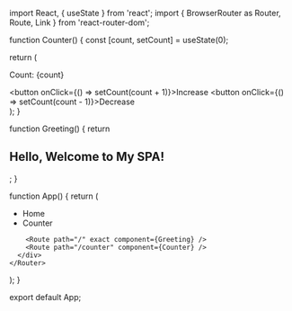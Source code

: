 import React, { useState } from 'react';
import { BrowserRouter as Router, Route, Link } from 'react-router-dom';

function Counter() {
  const [count, setCount] = useState(0);

  return (
    <div>
      <p>Count: {count}</p>
      <button onClick={() => setCount(count + 1)}>Increase</button>
      <button onClick={() => setCount(count - 1)}>Decrease</button>
    </div>
  );
}

function Greeting() {
  return <h2>Hello, Welcome to My SPA!</h2>;
}

function App() {
  return (
    <Router>
      <div>
        <nav>
          <ul>
            <li>
              <Link to="/">Home</Link>
            </li>
            <li>
              <Link to="/counter">Counter</Link>
            </li>
          </ul>
        </nav>

        <Route path="/" exact component={Greeting} />
        <Route path="/counter" component={Counter} />
      </div>
    </Router>
  );
}

export default App;
